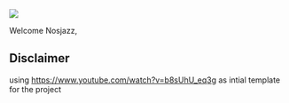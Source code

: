 <img src="https://codeinstitute.s3.amazonaws.com/fullstack/ci_logo_small.png" style="margin: 0;">

Welcome Nosjazz,

## Disclaimer 

using https://www.youtube.com/watch?v=b8sUhU_eq3g as intial template for the project